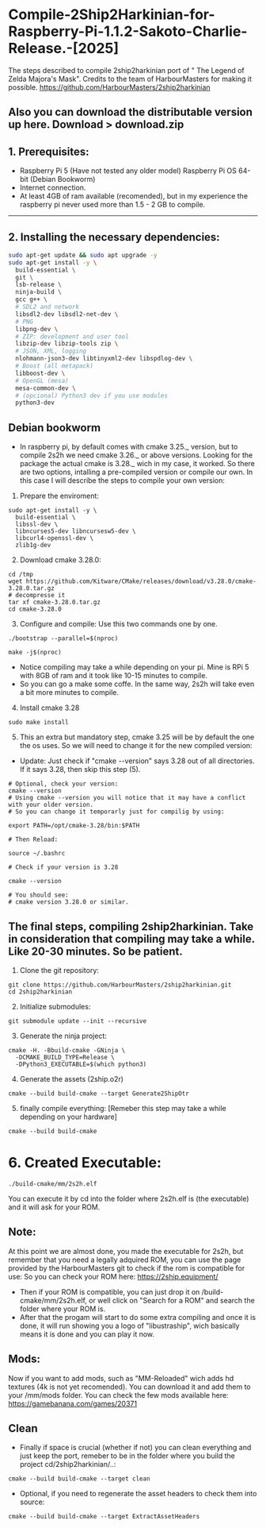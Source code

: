 # Compile-2Ship2Harkinian-for-Raspberry-Pi-1.1.2-Sakoto-Charlie-Release.-[2025]
The steps described to compile 2ship2harkinian port of " The Legend of Zelda Majora's Mask".
Credits to the team of HarbourMasters for making it possible.
https://github.com/HarbourMasters/2ship2harkinian

## Also you can download the distributable version up here. Download > download.zip 

## 1. Prerequisites:

- Raspberry Pi 5 (Have not tested any older model) Raspberry Pi OS 64-bit (Debian Bookworm)
- Internet connection.
- At least 4GB of ram available (recomended), but in my experience the raspberry pi never used more than 1.5 - 2 GB to compile.

---

## 2. Installing the necessary dependencies:

```bash
sudo apt-get update && sudo apt upgrade -y
sudo apt-get install -y \
  build-essential \
  git \
  lsb-release \
  ninja-build \
  gcc g++ \
  # SDL2 and network
  libsdl2-dev libsdl2-net-dev \
  # PNG
  libpng-dev \
  # ZIP: development and user tool
  libzip-dev libzip-tools zip \
  # JSON, XML, logging
  nlohmann-json3-dev libtinyxml2-dev libspdlog-dev \
  # Boost (all metapack)
  libboost-dev \
  # OpenGL (mesa)
  mesa-common-dev \
  # (opcional) Python3 dev if you use modules
  python3-dev
```

## Debian bookworm 
- In raspberry pi, by default comes with cmake 3.25._ version, but to compile 2s2h we need cmake 3.26._ or above versions. Looking for the package the actual cmake is 3.28._ wich in my case, it worked. So there are two options, intalling a pre-compiled version or compile our own.
In this case I will describe the steps to compile your own version:

1) Prepare the enviroment:
```
sudo apt-get install -y \
  build-essential \
  libssl-dev \
  libncurses5-dev libncursesw5-dev \
  libcurl4-openssl-dev \
  zlib1g-dev
```
2) Download cmake 3.28.0:
```
cd /tmp
wget https://github.com/Kitware/CMake/releases/download/v3.28.0/cmake-3.28.0.tar.gz
# decompresse it
tar xf cmake-3.28.0.tar.gz
cd cmake-3.28.0
```
3) Configure and compile:
Use this two commands one by one.
```
./bootstrap --parallel=$(nproc)

make -j$(nproc)
```
- Notice compiling may take a while depending on your pi. Mine is RPi 5  with 8GB of ram and it took like 10-15 minutes to compile.
- So you can go a make some coffe. In the same way, 2s2h will take even a bit more minutes to compile.

4) Install cmake 3.28
```
sudo make install
```
5) This an extra but mandatory step, cmake 3.25 will be by default the one the os uses. So we will need to change it for the new compiled version:

- Update: Just check if "cmake --version" says 3.28 out of all directories. If it says 3.28, then skip this step (5).
```
# Optional, check your version:
cmake --version
# Using cmake --version you will notice that it may have a conflict with your older version.
# So you can change it temporarly just for compilig by using:

export PATH=/opt/cmake-3.28/bin:$PATH

# Then Reload:

source ~/.bashrc

# Check if your version is 3.28

cmake --version

# You should see:
# cmake version 3.28.0 or similar.
```

## The final steps, compiling 2ship2harkinian. Take in consideration that compiling may take a while. Like 20-30 minutes. So be patient.

1) Clone the git repository:
```
git clone https://github.com/HarbourMasters/2ship2harkinian.git
cd 2ship2harkinian
```

2) Initialize submodules:
```
git submodule update --init --recursive
```

3) Generate the ninja project:
```
cmake -H. -Bbuild-cmake -GNinja \
  -DCMAKE_BUILD_TYPE=Release \
  -DPython3_EXECUTABLE=$(which python3)
```

4)  Generate the assets (2ship.o2r)
```
cmake --build build-cmake --target Generate2ShipOtr
```

5) finally compile everything: [Remeber this step may take a while depending on your hardware]
```
cmake --build build-cmake
```

# 6. Created Executable:
```
./build-cmake/mm/2s2h.elf
```
You can execute it by cd into the folder where 2s2h.elf is (the executable) and it will ask for your ROM.

## Note:
At this point we are almost done, you made the executable for 2s2h, but remember that you need a legally adquired ROM, you can use the page provided by the HarbourMasters git to check if the rom is compatible for use:
So you can check your ROM here:
https://2ship.equipment/

- Then if your ROM is compatible, you can just drop it on /build-cmake/mm/2s2h.elf, or well click on "Search for a ROM" and search the folder where your ROM is.
- After that the progam will start to do some extra compiling and once it is done, it will run showing you a logo of "libustraship", wich basically means it is done and you can play it now.

## Mods:
Now if you want to add mods, such as "MM-Reloaded" wich adds hd textures (4k is not yet recomended). You can download it and add them to your /mm/mods folder. You can check the few mods available here:
https://gamebanana.com/games/20371

## Clean
- Finally if space is crucial (whether if not) you can clean everything and just keep the port, remeber to be in the folder where you build the project cd/2ship2harkinian/..:
```
cmake --build build-cmake --target clean
```
- Optional, if you need to regenerate the asset headers to check them into source:
```
cmake --build build-cmake --target ExtractAssetHeaders
```

